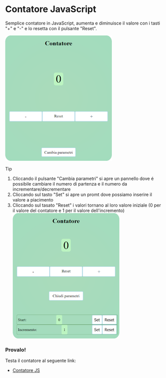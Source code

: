 # Contatore JavaScript
Semplice contatore in JavaScript, aumenta e diminuisce il valore con i tasti "+" e "-" e lo resetta con il pulsante "Reset".

![contaoreJS-chiuso-scalato](https://github.com/Danandree/contatoreJS/blob/main/assets/img/contaoreJS-chiuso-scalato.png)

> [!TIP]
> 1. Cliccando il pulsante "Cambia parametri" si apre un pannello dove é possibile cambiare il numero di partenza e il numero da incrementare/decrementare<br/>
> 2. Cliccando sul tasto "Set" si apre un promt dove possiamo inserire il valore a piacimento<br/>
> 3. Cliccando sul tasato "Reset" i valori tornano al loro valore iniziale (0 per il valore del contatore e 1 per il valore dell'incremento)<br/>
> ![contaoreJS-aperto-scalato](https://github.com/Danandree/contatoreJS/blob/main/assets/img/contaoreJS-aperto-scalato.png)
### Provalo!
Testa il contatore al seguente link: <br/>
- [Contatore JS](https://contatorejs-9a144.web.app/)
